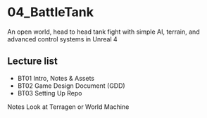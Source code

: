 # 04_BattleTank
An open world, head to head tank fight with simple AI, terrain, and advanced control systems in Unreal 4

## Lecture list

* BT01 Intro, Notes & Assets
* BT02 Game Design Document (GDD)
* BT03 Setting Up Repo

Notes
Look at Terragen or World Machine
